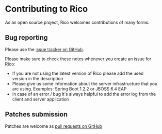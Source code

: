 # Contributing to Rico

As an open source project, Rico welcomes contributions of many forms.

## Bug reporting

Please use the [issue tracker on GitHub][1]. 

Please make sure to check these notes whenever you create an issue for Rico:
- If you are not using the latest version of Rico please add the used version in the description
- Please give us some information about the server infrastructure that you are using. Examples: Spring Boot 1.2.2 or JBOSS 6.4 EAP
- In case of an error / bug it's always helpful to add the error log from the client and server application

[1]: https://github.com/rico-project/Rico/issues

## Patches submission

Patches are welcome as [pull requests on GitHub][2] 

[2]: https://github.com/rico-project/Rico/pulls
